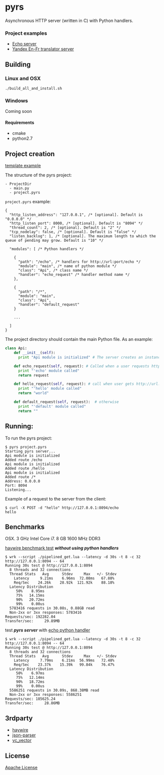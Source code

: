 # pyrs
Asynchronous HTTP server (written in C) with Python handlers.

### Project examples

- [Echo server](https://github.com/skogorev/pyrs/tree/master/examples/echo)
- [Yandex En-Fr translator server](https://github.com/skogorev/pyrs/tree/master/examples/en_fr_translator)

## Building

### Linux and OSX
```
./build_all_and_install.sh
```

### Windows
Coming soon

#### Requirements
* cmake
* python2.7

## Project creation
[template example](https://github.com/skogorev/pyrs/tree/master/project_template)

The structure of the pyrs project:
```
- ProjectDir
  - main.py
  - project.pyrs
```

`project.pyrs` example:
```
{
  "http_listen_address": "127.0.0.1", /* [optional]. Default is "0.0.0.0" */
  "http_listen_port": 8000, /* [optional]. Default is "8094" */
  "thread_count": 2, /* [optional]. Default is "2" */
  "tcp_nodelay": false, /* [optional]. Default is "false" */
  "listen_backlog": 1, /* [optional]. The maximum length to which the queue of pending may grow. Default is "10" */

  "modules": [ /* Python handlers */

    {
      "path": "/echo", /* handlers for http://url:port/echo */
      "module": "main", /* name of python module */
      "class": "Api", /* class name */
      "handler": "echo_request" /* handler method name */
    },

    {
      "path": "/*",
      "module": "main",
      "class": "Api",
      "handler": "default_request"
    }

    ...

  ]
}

```

The project directory should contain the main Python file. As an example:
```python
class Api:
    def __init__(self):
      print "Api module is initialized" # The server creates an instance of class for each module

    def echo_request(self, request): # Called when a user requests http://url:port/echo
      print "'echo' module called"
      return request

    def hello_request(self, request): # call when user gets http://url:port/hello
      print "'hello' module called"
      return "world"

    def default_request(self, request):  # otherwise
      print "'default' module called"
      return ""
```

## Running:

To run the pyrs project:
```
$ pyrs project.pyrs 
Starting pyrs server...
Api module is initialized
Added route /echo
Api module is initialized
Added route /hello
Api module is initialized
Added route /*
Address: 0.0.0.0
Port: 8094
Listening...
```

Example of a request to the server from the client:
```
$ curl -X POST -d "hello" http://127.0.0.1:8094/echo
hello
```

## Benchmarks
OSX. 3 GHz Intel Core i7. 8 GB 1600 MHz DDR3

[haywire benchmark test](https://github.com/haywire/haywire/tree/a82784b9c2cf2a4b71157697315a28535c873abc/benchmark) ***without using python handlers***
```
$ wrk --script ./pipelined_get.lua --latency -d 30s -t 8 -c 32 http://127.0.0.1:8094 -- 64
Running 30s test @ http://127.0.0.1:8094
  8 threads and 32 connections
  Thread Stats   Avg      Stdev     Max   +/- Stdev
    Latency     9.21ms    6.96ms  72.08ms   67.88%
    Req/Sec    24.26k    28.92k  121.92k    88.18%
  Latency Distribution
     50%    8.95ms
     75%   14.15ms
     90%   20.72ms
     99%    0.00us
  5783416 requests in 30.08s, 0.88GB read
  Non-2xx or 3xx responses: 5783416
Requests/sec: 192282.04
Transfer/sec:     29.89MB
```
test ***pyrs server*** with [echo python handler](https://github.com/skogorev/pyrs/tree/master/examples/echo)
```
$ wrk --script ./pipelined_get.lua --latency -d 30s -t 8 -c 32 http://127.0.0.1:8094 -- 64
Running 30s test @ http://127.0.0.1:8094
  8 threads and 32 connections
  Thread Stats   Avg      Stdev     Max   +/- Stdev
    Latency     7.79ms    6.21ms  56.99ms   72.48%
    Req/Sec    23.37k    15.39k   99.84k    76.47%
  Latency Distribution
     50%    6.97ms
     75%   12.14ms
     90%   18.72ms
     99%    0.00us
  5586251 requests in 30.09s, 868.38MB read
  Non-2xx or 3xx responses: 5586251
Requests/sec: 185625.24
Transfer/sec:     28.86MB
```

## 3rdparty
* [haywire](https://github.com/haywire/haywire)
* [json-parser](https://github.com/udp/json-parser)
* [vc_vector](https://github.com/skogorev/vc_vector)

## License

[Apache License](LICENSE.md)
